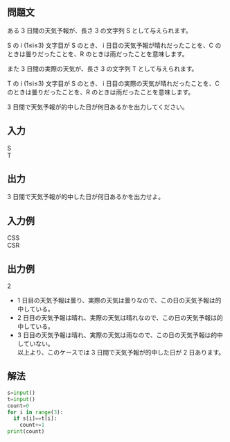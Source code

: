 ## 問題文
ある 
3 日間の天気予報が、長さ 
3 の文字列 
S として与えられます。  

S の 
i (1≤i≤3) 文字目が S のとき、
i 日目の天気予報が晴れだったことを、C のときは曇りだったことを、R のときは雨だったことを意味します。  

また 
3 日間の実際の天気が、長さ 
3 の文字列 
T として与えられます。  

T の 
i (1≤i≤3) 文字目が S のとき、
i 日目の実際の天気が晴れだったことを、C のときは曇りだったことを、R のときは雨だったことを意味します。  

3 日間で天気予報が的中した日が何日あるかを出力してください。
## 入力
S  
T
## 出力
3 日間で天気予報が的中した日が何日あるかを出力せよ。
## 入力例
CSS  
CSR
## 出力例
2  
- 1 日目の天気予報は曇り、実際の天気は曇りなので、この日の天気予報は的中している。  
- 2 日目の天気予報は晴れ、実際の天気は晴れなので、この日の天気予報は的中している。  
- 3 日目の天気予報は晴れ、実際の天気は雨なので、この日の天気予報は的中していない。  
以上より、このケースでは 
3 日間で天気予報が的中した日が 
2 日あります。
## 解法

```python
s=input()
t=input()
count=0
for i in range(3):
  if s[i]==t[i]:
    count+=1
print(count)